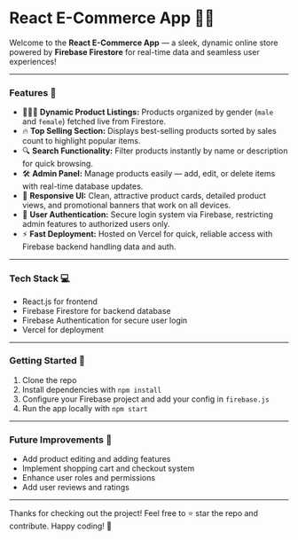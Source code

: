 # React E-Commerce App 🛒✨

Welcome to the **React E-Commerce App** — a sleek, dynamic online store powered by **Firebase Firestore** for real-time data and seamless user experiences!

---

### Features 🚀

- 🧑‍🤝‍🧑 **Dynamic Product Listings:** Products organized by gender (`male` and `female`) fetched live from Firestore.  
- 🔥 **Top Selling Section:** Displays best-selling products sorted by sales count to highlight popular items.  
- 🔍 **Search Functionality:** Filter products instantly by name or description for quick browsing.  
- 🛠️ **Admin Panel:** Manage products easily — add, edit, or delete items with real-time database updates.  
- 📱 **Responsive UI:** Clean, attractive product cards, detailed product views, and promotional banners that work on all devices.  
- 🔐 **User Authentication:** Secure login system via Firebase, restricting admin features to authorized users only.  
- ⚡ **Fast Deployment:** Hosted on Vercel for quick, reliable access with Firebase backend handling data and auth.

---

### Tech Stack 💻

- React.js for frontend  
- Firebase Firestore for backend database  
- Firebase Authentication for secure user login  
- Vercel for deployment  

---

### Getting Started 🏁

1. Clone the repo  
2. Install dependencies with `npm install`  
3. Configure your Firebase project and add your config in `firebase.js`  
4. Run the app locally with `npm start`  

---

### Future Improvements 🌱

- Add product editing and adding features  
- Implement shopping cart and checkout system  
- Enhance user roles and permissions  
- Add user reviews and ratings  

---

Thanks for checking out the project! Feel free to ⭐ star the repo and contribute. Happy coding! 🎉
